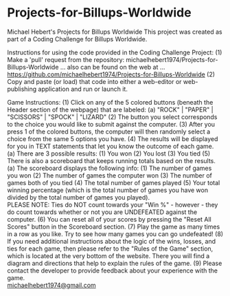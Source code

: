 # Projects-for-Billups-Worldwide
Michael Hebert's Projects for Billups Worldwide
This project was created as part of a Coding Challenge for Billups Worldwide.

Instructions for using the code provided in the Coding Challenge Project:
(1) Make a 'pull' request from the repository:  michaelhebert1974/Projects-for-Billups-Worldwide
    ... also can be found on the web at ...
    https://github.com/michaelhebert1974/Projects-for-Billups-Worldwide
(2) Copy and paste (or load) that code into either a web-editor or web-publishing application and run or launch it.

Game Instructions:
(1) Click on any of the 5 colored buttons (beneath the Header section of the webpage) that are labeled:
    (a) "ROCK" | "PAPER" | "SCISSORS" | "SPOCK" | "LIZARD"
(2) The button you select corresponds to the choice you would like to submit against the computer.
(3) After you press 1 of the colored buttons, the computer will then randomly select a choice from the same 5 options you have.
(4) The results will be displayed for you in TEXT statements that let you know the outcome of each game.  
    (a) There are 3 possible results: 
        (1) You won 
        (2) You lost
        (3) You tied 
(5) There is also a scoreboard that keeps running totals based on the results.
    (a) The scoreboard displays the following info:
        (1) The number of games you won
        (2) The number of games the computer won
        (3) The number of games both of you tied
        (4) The total number of games played
        (5) Your total winning percentage (which is the total number of games you have won divided by the total number of games you played).  
        PLEASE NOTE:  Ties do NOT count towards your "Win %" - however - they do count towards whether or not you are UNDEFEATED against the computer.
(6) You can reset all of your scores by pressing the "Reset All Scores" button in the Scoreboard section.
(7) Play the game as many times in a row as you like.  Try to see how many games you can go undefeated!
(8) If you need additional instructions about the logic of the wins, losses, and ties for each game, then please refer to the "Rules of the Game" section, which is located at the very bottom of the website.  There you will find a diagram and directions that help to explain the rules of the game. 
(9) Please contact the developer to provide feedback about your experience with the game.  
michaelhebert1974@gmail.com
